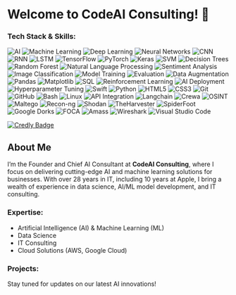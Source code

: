 # Welcome to CodeAI Consulting! 👋

### Tech Stack & Skills:
![AI](https://img.shields.io/badge/-AI-1B1F2F?style=flat&logo=ai&logoColor=white)
![Machine Learning](https://img.shields.io/badge/-Machine%20Learning-102230?style=flat&logo=machine-learning&logoColor=white)
![Deep Learning](https://img.shields.io/badge/-Deep%20Learning-EE4C2C?style=flat&logo=deeplearning&logoColor=white)
![Neural Networks](https://img.shields.io/badge/-Neural%20Networks-800080?style=flat&logo=neural-networks&logoColor=white)
![CNN](https://img.shields.io/badge/-CNN-800080?style=flat&logo=cnn&logoColor=white)
![RNN](https://img.shields.io/badge/-RNN-000080?style=flat&logo=rnn&logoColor=white)
![LSTM](https://img.shields.io/badge/-LSTM-FFA500?style=flat&logo=lstm&logoColor=white)
![TensorFlow](https://img.shields.io/badge/-TensorFlow-FF6F00?style=flat&logo=tensorflow&logoColor=white)
![PyTorch](https://img.shields.io/badge/-PyTorch-EE4C2C?style=flat&logo=pytorch&logoColor=white)
![Keras](https://img.shields.io/badge/-Keras-D00000?style=flat&logo=keras&logoColor=white)
![SVM](https://img.shields.io/badge/-SVM-008080?style=flat&logo=svm&logoColor=white)
![Decision Trees](https://img.shields.io/badge/-Decision%20Trees-228B22?style=flat&logo=decision-tree&logoColor=white)
![Random Forest](https://img.shields.io/badge/-Random%20Forest-228B22?style=flat&logo=randomforest&logoColor=white)
![Natural Language Processing](https://img.shields.io/badge/-Natural%20Language%20Processing-FFA500?style=flat&logo=nlp&logoColor=white)
![Sentiment Analysis](https://img.shields.io/badge/-Sentiment%20Analysis-FFD700?style=flat&logo=sentiment-analysis&logoColor=white)
![Image Classification](https://img.shields.io/badge/-Image%20Classification-4682B4?style=flat&logo=image-classification&logoColor=white)
![Model Training](https://img.shields.io/badge/-Model%20Training-32CD32?style=flat&logo=model-training&logoColor=white)
![Evaluation](https://img.shields.io/badge/-Model%20Evaluation-32CD32?style=flat&logo=model-evaluation&logoColor=white)
![Data Augmentation](https://img.shields.io/badge/-Data%20Augmentation-483D8B?style=flat&logo=data-augmentation&logoColor=white)
![Pandas](https://img.shields.io/badge/-Pandas-150458?style=flat&logo=pandas&logoColor=white)
![Matplotlib](https://img.shields.io/badge/-Matplotlib-11557C?style=flat&logo=matplotlib&logoColor=white)
![SQL](https://img.shields.io/badge/-SQL-4479A1?style=flat&logo=postgresql&logoColor=white)
![Reinforcement Learning](https://img.shields.io/badge/-Reinforcement%20Learning-FF4500?style=flat&logo=reinforcement-learning&logoColor=white)
![AI Deployment](https://img.shields.io/badge/-AI%20Deployment-FF6347?style=flat&logo=ai-deployment&logoColor=white)
![Hyperparameter Tuning](https://img.shields.io/badge/-Hyperparameter%20Tuning-6A5ACD?style=flat&logo=hyperparameter-tuning&logoColor=white)
![Swift](https://img.shields.io/badge/-Swift-FA7343?style=flat&logo=swift&logoColor=white)
![Python](https://img.shields.io/badge/-Python-3776AB?style=flat&logo=python&logoColor=white)
![HTML5](https://img.shields.io/badge/-HTML5-E34F26?style=flat&logo=html5&logoColor=white)
![CSS3](https://img.shields.io/badge/-CSS3-1572B6?style=flat&logo=css3&logoColor=white)
![Git](https://img.shields.io/badge/-Git-F05032?style=flat&logo=git&logoColor=white)
![GitHub](https://img.shields.io/badge/-GitHub-181717?style=flat&logo=github&logoColor=white)
![Bash](https://img.shields.io/badge/-Bash-4EAA25?style=flat&logo=gnubash&logoColor=white)
![Linux](https://img.shields.io/badge/-Linux-FCC624?style=flat&logo=linux&logoColor=black)
![API Integration](https://img.shields.io/badge/-API%20Integration-008080?style=flat&logo=api&logoColor=white)
![Langchain](https://img.shields.io/badge/-Langchain-FF5733?style=flat)
![Crewa](https://img.shields.io/badge/-Crewa-FF5733?style=flat&logo=ai)
![OSINT](https://img.shields.io/badge/-OSINT-1E90FF?style=flat&logo=search&logoColor=white)
![Maltego](https://img.shields.io/badge/-Maltego-3F88C5?style=flat&logo=maltego&logoColor=white)
![Recon-ng](https://img.shields.io/badge/-Recon--ng-000000?style=flat&logo=ng&logoColor=white)
![Shodan](https://img.shields.io/badge/-Shodan-EB1D25?style=flat&logo=shodan&logoColor=white)
![TheHarvester](https://img.shields.io/badge/-TheHarvester-FFD700?style=flat)
![SpiderFoot](https://img.shields.io/badge/-SpiderFoot-8B0000?style=flat)
![Google Dorks](https://img.shields.io/badge/-Google%20Dorks-4285F4?style=flat&logo=google&logoColor=white)
![FOCA](https://img.shields.io/badge/-FOCA-FFA500?style=flat)
![Amass](https://img.shields.io/badge/-Amass-228B22?style=flat)
![Wireshark](https://img.shields.io/badge/-Wireshark-1679A7?style=flat&logo=wireshark&logoColor=white)
![Visual Studio Code](https://img.shields.io/badge/-VS%20Code-007ACC?style=flat&logo=visual-studio-code&logoColor=white)

[![Credly Badge](https://images.credly.com/size/220x220/images/f22fe824-7dcc-489e-928c-85c0a606aa6e.png)](https://www.credly.com/badges/f22fe824-7dcc-489e-928c-85c0a606aa6e/public_url)










## About Me
I’m the Founder and Chief AI Consultant at **CodeAI Consulting**, where I focus on delivering cutting-edge AI and machine learning solutions for businesses. With over 28 years in IT, including 10 years at Apple, I bring a wealth of experience in data science, AI/ML model development, and IT consulting.

### Expertise:
- Artificial Intelligence (AI) & Machine Learning (ML)
- Data Science
- IT Consulting
- Cloud Solutions (AWS, Google Cloud)

### Projects:
Stay tuned for updates on our latest AI innovations!


<!---
ENKI0311/ENKI0311 is a ✨ special ✨ repository because its `README.md` (this file) appears on your GitHub profile.
You can click the Preview link to take a look at your changes.
--->
